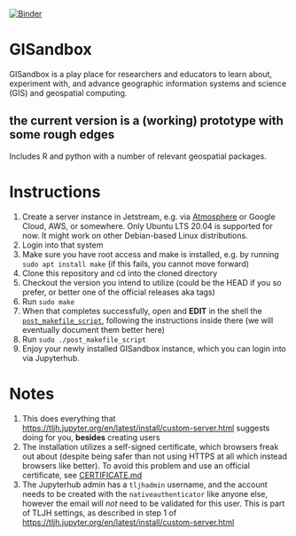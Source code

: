 [![Binder](https://mybinder.org/badge_logo.svg)](https://mybinder.org/v2/gh/geospatialcomputing/gisandbox/HEAD?filepath=Welcome.ipynb)

# GISandbox
GISandbox is a play place for researchers and educators to learn about, experiment with, and advance geographic information systems and science (GIS) and geospatial computing.

## the current version is a (working) prototype with some rough edges

Includes R and python with a number of relevant geospatial packages.

# Instructions

1. Create a server instance in Jetstream, e.g. via [Atmosphere](https://use.jetstream-cloud.org/) or Google Cloud, AWS, or somewhere. Only Ubuntu LTS 20.04 is supported for now. It might work on other Debian-based Linux distributions.
2. Login into that system
3. Make sure you have root access and make is installed, e.g. by running `sudo apt install make` (if this fails, you cannot move forward)
4. Clone this repository and cd into the cloned directory
4. Checkout the version you intend to utilize (could be the HEAD if you so prefer, or better one of the official releases aka tags)
5. Run `sudo make`
6. When that completes successfully, open and **EDIT** in the shell the [`post_makefile_script`](post_makefile_script), following the instructions inside there (we will eventually document them better here)
7. Run `sudo ./post_makefile_script`
8. Enjoy your newly installed GISandbox instance, which you can login into via Jupyterhub.

# Notes
1. This does everything that https://tljh.jupyter.org/en/latest/install/custom-server.html suggests doing for you, **besides** creating users
3. The installation utilizes a self-signed certificate, which browsers freak out about (despite being safer than not using HTTPS at all which instead browsers like better). To avoid this problem and use an official certificate, see [CERTIFICATE.md](CERTIFICATE.md)
2. The Jupyterhub admin has a `tljhadmin` username, and the account needs to be created with the `nativeauthenticator` like anyone else, however the email will *not* need to be validated for this user. This is part of TLJH settings, as described in step 1 of https://tljh.jupyter.org/en/latest/install/custom-server.html
